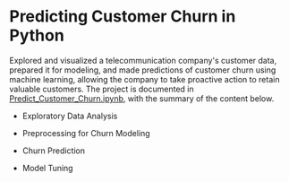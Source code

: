 # Predicting Customer Churn in Python

Explored and visualized a telecommunication company's customer data, prepared it for modeling, and made predictions of customer churn using machine learning, allowing the company to take proactive action to retain valuable customers. The project is documented in [Predict_Customer_Churn.ipynb](https://github.com/iDataist/Predicting-Customer-Churn-in-Python/blob/main/Predict_Customer_Churn.ipynb), with the summary of the content below.

- Exploratory Data Analysis

- Preprocessing for Churn Modeling

- Churn Prediction

- Model Tuning
